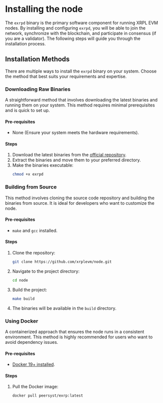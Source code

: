 # Installing the node

The `exrpd` binary is the primary software component for running XRPL EVM nodes. By installing and configuring `exrpd`, you will be able to join the network, synchronize with the blockchain, and participate in consensus (if you are a validator). The following steps will guide you through the installation process.

## Installation Methods

There are multiple ways to install the `exrpd` binary on your system. Choose the method that best suits your requirements and expertise.

### Downloading Raw Binaries

A straightforward method that involves downloading the latest binaries and running them on your system. This method requires minimal prerequisites and is quick to set up.

#### Pre-requisites

- None (Ensure your system meets the hardware requirements).

#### Steps

1. Download the latest binaries from the [official repository](https://github.com/xrplevm/node).
2. Extract the binaries and move them to your preferred directory.
3. Make the binaries executable:
   ```bash
   chmod +x exrpd
   ```

### Building from Source

This method involves cloning the source code repository and building the binaries from source. It is ideal for developers who want to customize the node.

#### Pre-requisites

- `make` and `gcc` installed.

#### Steps

1. Clone the repository:
   ```bash
   git clone https://github.com/xrplevm/node.git
   ```
2. Navigate to the project directory:
   ```bash
   cd node
   ```
3. Build the project:
   ```bash
   make build
   ```
4. The binaries will be available in the `build` directory.

### Using Docker

A containerized approach that ensures the node runs in a consistent environment. This method is highly recommended for users who want to avoid dependency issues.

#### Pre-requisites

- [Docker 19+ installed](https://docs.docker.com/engine/install/).

#### Steps

1. Pull the Docker image:
   ```bash
   docker pull peersyst/exrp:latest
   ```
